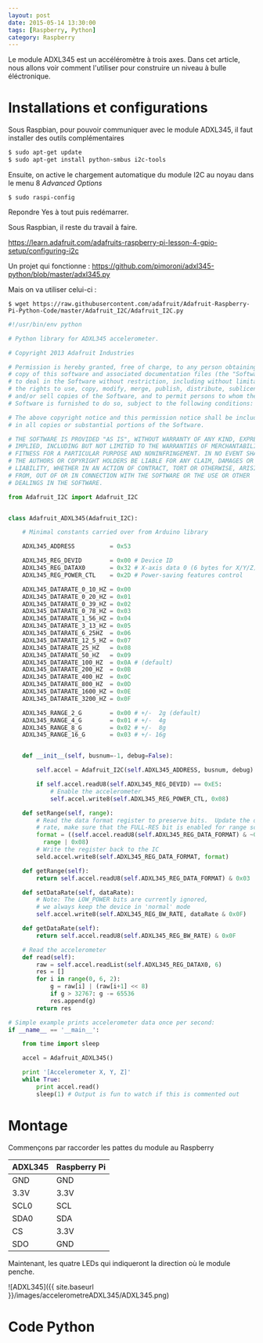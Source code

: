 ```yaml
---
layout: post
date: 2015-05-14 13:30:00
tags: [Raspberry, Python]
category: Raspberry
---
```


Le module ADXL345 est un accéléromètre à trois axes.
Dans cet article, nous allons voir comment l'utiliser pour construire un
niveau à bulle éléctronique.

# Installations et configurations

Sous Raspbian, pour pouvoir communiquer avec le module ADXL345,
il faut installer des outils complémentaires

```bash
$ sudo apt-get update
$ sudo apt-get install python-smbus i2c-tools
```

Ensuite, on active le chargement automatique du module I2C au noyau
dans le menu 8 *Advanced Options* 

```
$ sudo raspi-config
```

Repondre Yes à tout puis redémarrer.

Sous Raspbian, il reste du travail à faire.

https://learn.adafruit.com/adafruits-raspberry-pi-lesson-4-gpio-setup/configuring-i2c

Un projet qui fonctionne :
https://github.com/pimoroni/adxl345-python/blob/master/adxl345.py

Mais on va utiliser celui-ci :


    $ wget https://raw.githubusercontent.com/adafruit/Adafruit-Raspberry-Pi-Python-Code/master/Adafruit_I2C/Adafruit_I2C.py

```python
#!/usr/bin/env python

# Python library for ADXL345 accelerometer.

# Copyright 2013 Adafruit Industries

# Permission is hereby granted, free of charge, to any person obtaining a
# copy of this software and associated documentation files (the "Software"),
# to deal in the Software without restriction, including without limitation
# the rights to use, copy, modify, merge, publish, distribute, sublicense,
# and/or sell copies of the Software, and to permit persons to whom the
# Software is furnished to do so, subject to the following conditions:

# The above copyright notice and this permission notice shall be included
# in all copies or substantial portions of the Software.

# THE SOFTWARE IS PROVIDED "AS IS", WITHOUT WARRANTY OF ANY KIND, EXPRESS OR
# IMPLIED, INCLUDING BUT NOT LIMITED TO THE WARRANTIES OF MERCHANTABILITY,
# FITNESS FOR A PARTICULAR PURPOSE AND NONINFRINGEMENT. IN NO EVENT SHALL
# THE AUTHORS OR COPYRIGHT HOLDERS BE LIABLE FOR ANY CLAIM, DAMAGES OR OTHER
# LIABILITY, WHETHER IN AN ACTION OF CONTRACT, TORT OR OTHERWISE, ARISING
# FROM, OUT OF OR IN CONNECTION WITH THE SOFTWARE OR THE USE OR OTHER
# DEALINGS IN THE SOFTWARE.

from Adafruit_I2C import Adafruit_I2C


class Adafruit_ADXL345(Adafruit_I2C):

    # Minimal constants carried over from Arduino library

    ADXL345_ADDRESS          = 0x53

    ADXL345_REG_DEVID        = 0x00 # Device ID
    ADXL345_REG_DATAX0       = 0x32 # X-axis data 0 (6 bytes for X/Y/Z)
    ADXL345_REG_POWER_CTL    = 0x2D # Power-saving features control

    ADXL345_DATARATE_0_10_HZ = 0x00
    ADXL345_DATARATE_0_20_HZ = 0x01
    ADXL345_DATARATE_0_39_HZ = 0x02
    ADXL345_DATARATE_0_78_HZ = 0x03
    ADXL345_DATARATE_1_56_HZ = 0x04
    ADXL345_DATARATE_3_13_HZ = 0x05
    ADXL345_DATARATE_6_25HZ  = 0x06
    ADXL345_DATARATE_12_5_HZ = 0x07
    ADXL345_DATARATE_25_HZ   = 0x08
    ADXL345_DATARATE_50_HZ   = 0x09
    ADXL345_DATARATE_100_HZ  = 0x0A # (default)
    ADXL345_DATARATE_200_HZ  = 0x0B
    ADXL345_DATARATE_400_HZ  = 0x0C
    ADXL345_DATARATE_800_HZ  = 0x0D
    ADXL345_DATARATE_1600_HZ = 0x0E
    ADXL345_DATARATE_3200_HZ = 0x0F

    ADXL345_RANGE_2_G        = 0x00 # +/-  2g (default)
    ADXL345_RANGE_4_G        = 0x01 # +/-  4g
    ADXL345_RANGE_8_G        = 0x02 # +/-  8g
    ADXL345_RANGE_16_G       = 0x03 # +/- 16g


    def __init__(self, busnum=-1, debug=False):

        self.accel = Adafruit_I2C(self.ADXL345_ADDRESS, busnum, debug)

        if self.accel.readU8(self.ADXL345_REG_DEVID) == 0xE5:
            # Enable the accelerometer
            self.accel.write8(self.ADXL345_REG_POWER_CTL, 0x08)

    def setRange(self, range):
        # Read the data format register to preserve bits.  Update the data
        # rate, make sure that the FULL-RES bit is enabled for range scaling
        format = ((self.accel.readU8(self.ADXL345_REG_DATA_FORMAT) & ~0x0F) |
          range | 0x08)
        # Write the register back to the IC
        seld.accel.write8(self.ADXL345_REG_DATA_FORMAT, format)

    def getRange(self):
        return self.accel.readU8(self.ADXL345_REG_DATA_FORMAT) & 0x03

    def setDataRate(self, dataRate):
        # Note: The LOW_POWER bits are currently ignored,
        # we always keep the device in 'normal' mode
        self.accel.write8(self.ADXL345_REG_BW_RATE, dataRate & 0x0F)

    def getDataRate(self):
        return self.accel.readU8(self.ADXL345_REG_BW_RATE) & 0x0F

    # Read the accelerometer
    def read(self):
        raw = self.accel.readList(self.ADXL345_REG_DATAX0, 6)
        res = []
        for i in range(0, 6, 2):
            g = raw[i] | (raw[i+1] << 8)
            if g > 32767: g -= 65536
            res.append(g)
        return res

# Simple example prints accelerometer data once per second:
if __name__ == '__main__':

    from time import sleep

    accel = Adafruit_ADXL345()

    print '[Accelerometer X, Y, Z]'
    while True:
        print accel.read()
        sleep(1) # Output is fun to watch if this is commented out
```

# Montage

Commençons par raccorder les pattes du module au Raspberry

ADXL345 | Raspberry Pi
--------|-------------
   GND  | GND
  3.3V  | 3.3V
  SCL0  | SCL
  SDA0  | SDA
    CS  | 3.3V
   SDO  | GND

Maintenant, les quatre LEDs qui indiqueront la direction où le module penche.

![ADXL345]({{ site.baseurl }}/images/accelerometreADXL345/ADXL345.png)

# Code Python

